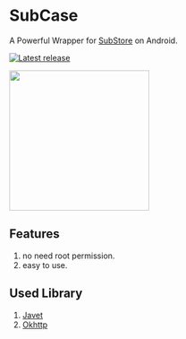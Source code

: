 # SubCase

A Powerful Wrapper for [SubStore](https://github.com/sub-store-org/Sub-Store) on Android.

[![Latest release](https://img.shields.io/github/v/release/ano-brick/SubCase?label=Release&logo=github)](https://github.com/angus-cx/SubCase/releases/latest)

<img src="https://github.com/user-attachments/assets/369af4cd-9699-4c40-ba46-7e37085ee891" width="250" >

## Features

1. no need root permission.
2. easy to use.

## Used Library

1. [Javet](https://github.com/caoccao/Javet)
2. [Okhttp](https://github.com/square/okhttp)